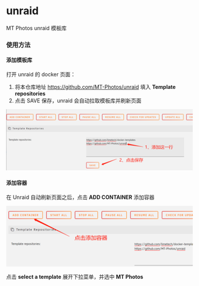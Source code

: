 # unraid
MT Photos unraid 模板库

### 使用方法

#### 添加模板库

打开 unraid 的 docker 页面：

1. 将本仓库地址 https://github.com/MT-Photos/unraid 填入 **Template repositories**
2. 点击 SAVE 保存，unraid 会自动拉取模板库并刷新页面

![添加模板库](img/add-template.png)


#### 添加容器

在 Unraid 自动刷新页面之后，点击 **ADD CONTAINER** 添加容器

![添加容器](img/add-container.png)

点击 **select a template** 展开下拉菜单，并选中 **MT Photos** 

